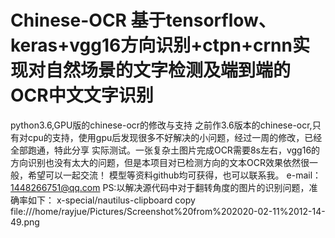 # Chinese-OCR   基于tensorflow、keras+vgg16方向识别+ctpn+crnn实现对自然场景的文字检测及端到端的OCR中文文字识别
python3.6,GPU版的chinese-ocr的修改与支持
之前作3.6版本的chinese-ocr,只有对cpu的支持，使用gpu后发现很多不好解决的小问题，经过一周的修改，已经全部跑通，特此分享
实际测试。一张复杂土图片完成OCR需要8s左右，vgg16的方向识别也没有太大的问题，但是本项目对已检测方向的文本OCR效果依然很一般，希望可以一起交流！
模型等资料github均可获得，也可以联系我。
e-mail：1448266751@qq.com
PS:以解决源代码中对于翻转角度的图片的识别问题，准确率如下：
x-special/nautilus-clipboard
copy
file:///home/rayjue/Pictures/Screenshot%20from%202020-02-11%2012-14-49.png


